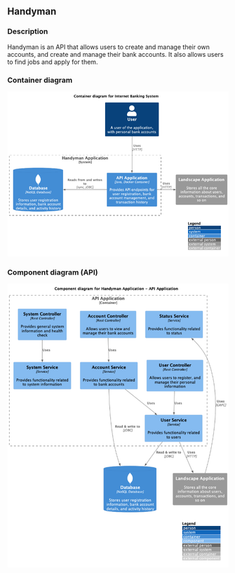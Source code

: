 ## Handyman

### Description
Handyman is an API that allows users to create and manage their own accounts, and create and manage their bank accounts.
It also allows users to find jobs and apply for them.

### Container diagram
![](docs/pics/container_diagram.png)

### Component diagram (API)
![](docs/pics/component_diagram.png)